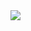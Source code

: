 <table width="100%"  border="0" cellpadding="0" cellspacing="0">
  <img align="left" src="https://github-readme-stats.vercel.app/api?username=aby&show_icons=true&title_color=6FC2E3&icon_color=6FC2E3&text_color=6FC2E3&bg_color=151515" />
</table>

<!--
Hello, are you using this username and can you release it if you didn't specifically choose this username? I wanted to create an account with my initials "ABY" but you have already created an account. If you are not actively using the account and the username "ABY" is not of serious value to you, could you transfer it to me? Thank you for your attention and understanding. Bug-free codes :)
-->
